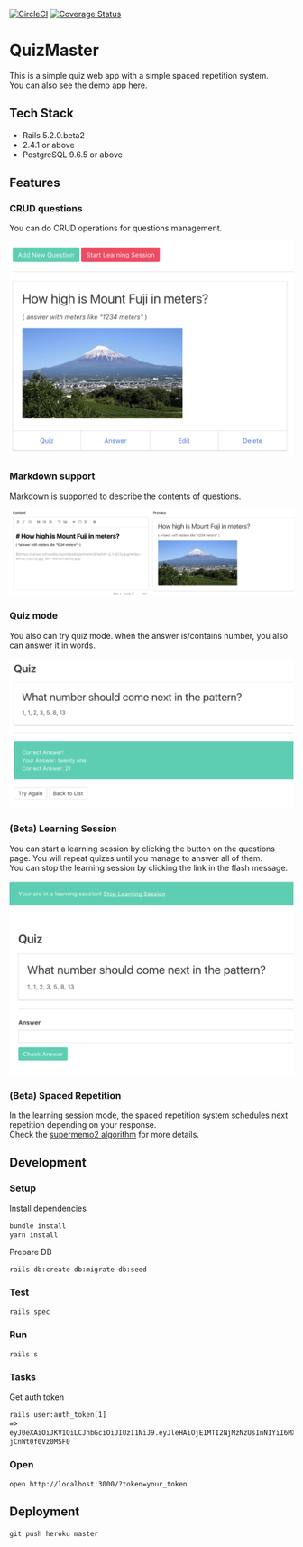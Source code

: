 [![CircleCI](https://circleci.com/gh/Jwata/QuizMaster.svg?style=svg)](https://circleci.com/gh/Jwata/QuizMaster)
[![Coverage Status](https://coveralls.io/repos/github/Jwata/QuizMaster/badge.svg?branch=master)](https://coveralls.io/github/Jwata/QuizMaster?branch=master)

# QuizMaster
This is a simple quiz web app with a simple spaced repetition system.  
You can also see the demo app [here](https://quiz-master-jw.herokuapp.com/).

## Tech Stack
* Rails 5.2.0.beta2
* 2.4.1 or above
* PostgreSQL 9.6.5 or above

## Features
### CRUD questions
You can do CRUD operations for questions management.

![](./docs/crud.png)

### Markdown support
Markdown is supported to describe the contents of questions.

![](./docs/markdown-editor.png)

### Quiz mode
You also can try quiz mode. when the answer is/contains number, you also can answer it in words.

![](./docs/quiz-mode.png)

### (Beta) Learning Session
You can start a learning session by clicking the button on the questions page.
You will repeat quizes until you manage to answer all of them.  
You can stop the learning session by clicking the link in the flash message.

![](./docs/learning-session.png)

### (Beta) Spaced Repetition
In the learning session mode, the spaced repetition system schedules next repetition depending on your response.  
Check the [supermemo2 algorithm](https://www.supermemo.com/english/ol/sm2.htm) for more details.



## Development
### Setup
Install dependencies 

```
bundle install
yarn install
```

Prepare DB

```
rails db:create db:migrate db:seed
```

### Test

```
rails spec
```

### Run
```
rails s
```

### Tasks
Get auth token 

```
rails user:auth_token[1]
=> eyJ0eXAiOiJKV1QiLCJhbGciOiJIUzI1NiJ9.eyJleHAiOjE1MTI2NjMzNzUsInN1YiI6MX0.OUqNvFezsW94ovzOzmoOBINZ3dj-jCnWt0f0Vz0MSF0
```

### Open
```
open http://localhost:3000/?token=your_token
```

## Deployment
```
git push heroku master
```

